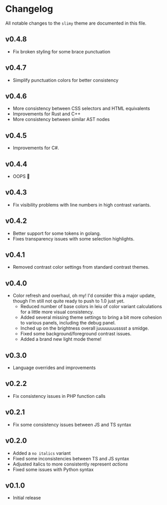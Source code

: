 # Changelog

All notable changes to the `slimy` theme are documented in this file.

## v0.4.8
- Fix broken styling for some brace punctuation

## v0.4.7
- Simplify punctuation colors for better consistency

## v0.4.6
- More consistency between CSS selectors and HTML equivalents
- Improvements for Rust and C++
- More consistency between similar AST nodes

## v0.4.5
- Improvements for C#.

## v0.4.4
- OOPS 👀

## v0.4.3
- Fix visibility problems with line numbers in high contrast variants.

## v0.4.2
- Better support for some tokens in golang.
- Fixes transparency issues with some selection highlights.

## v0.4.1
- Removed contrast color settings from standard contrast themes.

## v0.4.0
- Color refresh and overhaul, oh my! I'd consider this a major update, though I'm still not quite ready to push to 1.0 just yet.
  - Reduced number of base colors in leiu of color variant calculations for a little more visual consistency.
  - Added several missing theme settings to bring a bit more cohesion to various panels, including the debug panel.
  - Inched up on the brightness overall juuuuuuusssst a smidge.
  - Fixed some background/foreground contrast issues.
  - Added a brand new light mode theme!

## v0.3.0
- Language overrides and improvements

## v0.2.2
- Fix consistency issues in PHP function calls

## v0.2.1
- Fix some consistency issues between JS and TS syntax

## v0.2.0
- Added a `no italics` variant
- Fixed some inconsistencies between TS and JS syntax
- Adjusted italics to more consistently represent *actions*
- Fixed some issues with Python syntax

## v0.1.0

- Initial release
